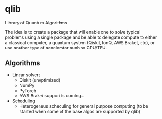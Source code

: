 # qlib
Library of Quantum Algorithms

The idea is to create a package that will enable one to solve typical problems using a single package and be able to 
delegate compute to either a classical computer, a quantum system (Qiskit, IonQ, AWS Braket, etc), or use another type 
of accelerator such as GPU/TPU.

## Algorithms

* Linear solvers
  * Qiskit (unoptimized)
  * NumPy
  * PyTorch
  * AWS Braket support is coming...
* Scheduling
  * Heterogeneus scheduling for general purpose computing (to be started when some of the base algos are supported by qlib)

